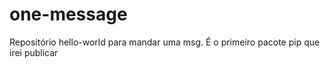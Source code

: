 # one-message
Repositório hello-world para mandar uma msg. É o primeiro pacote pip que irei publicar
